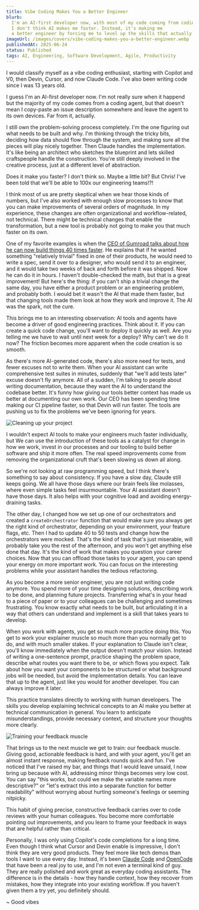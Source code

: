 ```yaml
---
title: Vibe Coding Makes You a Better Engineer
blurb:
  I'm an AI-first developer now, with most of my code coming from coding agents.
  I don't think AI makes me faster. Instead, it's making me
  a better engineer by forcing me to level up the skills that actually matter.
imageUrl: /images/covers/vibe-coding-makes-you-a-better-engineer.webp
publishedAt: 2025-06-24
status: Published
tags: AI, Engineering, Software Development, Agile, Productivity
---
```


I would classify myself as a vibe coding enthusiast, starting with Copilot and
V0, then Devin, Cursor, and now Claude Code. I've also been writing code since I
was 13 years old.

I guess I'm an AI-first developer now. I'm not really sure when it happend but
the majority of my code comes from a coding agent, but that doesn't mean I
copy-paste an issue description somewhere and leave the agent to its own
devices. Far from it, actually.

I still own the problem-solving process completely. I'm the one figuring out
what needs to be built and why. I'm thinking through the tricky bits, deciding
how data should flow through the system, and making sure all the pieces will
play nicely together. Then Claude handles the implementation. It's like being an
architect who sketches the blueprint and lets skilled craftspeople handle the
construction. You're still deeply involved in the creative process, just at a
different level of abstraction.

Does it make you faster? I don't think so. Maybe a little bit? But Chris! I've
been told that we'll be able to 100x our engineering teams!?!

I think most of us are pretty skeptical when we hear those kinds of numbers, but
I've also worked with enough slow processes to know that you can make
improvements of several orders of magnitude. In my experience, these changes are
often organizational and workflow-related, not technical. There might be
technical changes that enable the transformation, but a new tool is probably not
going to make you that much faster on its own.

One of my favorite examples is when the
[CEO of Gumroad talks about how he can now build things 40 times faster](https://www.youtube.com/watch?v=KVZ3vMx_aJ4).
He explains that if he wanted something "relatively trivial" fixed in one of
their products, he would need to write a spec, send it over to a designer, who
would send it to an engineer, and it would take two weeks of back and forth
before it was shipped. Now he can do it in hours. I haven't double-checked the
math, but that is a great improvement! But here's the thing: if you can't ship a
trivial change the same day, you have either a product problem or an engineering
problem, and probably both. I would bet it wasn't the AI that made them faster,
but that changing tools made them look at how they work and improve it. The AI
was the spark, not the cure.

This brings me to an interesting observation: AI tools and agents have become a
driver of good engineering practices. Think about it. If you can create a quick
code change, you'll want to deploy it quickly as well. Are you telling me we
have to wait until next week for a deploy? Why can't we do it now? The friction
becomes more apparent when the code creation is so smooth.

As there's more AI-generated code, there's also more need for tests, and fewer
excuses not to write them. When your AI assistant can write comprehensive test
suites in minutes, suddenly that "we'll add tests later" excuse doesn't fly
anymore. All of a sudden, I'm talking to people about writing documentation,
because they want the AI to understand the codebase better. It's funny how
giving our tools better context has made us better at documenting our own work.
Our CEO has been spending time making our CI pipeline faster, so that Devin will
run faster. The tools are pushing us to fix the problems we've been ignoring for
years.

<img alt="Cleaning up your project" loading="lazy" src="/images/cleaning-up.webp" />

I wouldn't expect AI tools to make your engineers much faster individually, but
We can use the introduction of these tools as a catalyst for change in how we
work, invest in our processes and our tooling to build better software and ship
it more often. The real speed improvements come from removing the organizational
cruft that's been slowing us down all along.

So we're not looking at raw programming speed, but I think there's something to
say about consistency. If you have a slow day, Claude still keeps going. We all
have those days where our brain feels like molasses, where even simple tasks
feel insurmountable. Your AI assistant doesn't have those days. It also helps
with your cognitive load and avoiding energy-draining tasks.

The other day, I changed how we set up one of our orchestrators and created a
`createOrchestrator` function that would make sure you always get the right kind
of orchestrator, depending on your environment, your feature flags, etc. Then I
had to update 40 to 50 tests and change how the orchestrators were mocked.
That's the kind of task that's just miserable, will probably take you the rest
of the afternoon, and you won't get anything else done that day. It's the kind
of work that makes you question your career choices. Now that you can offload
those tasks to your agent, you can spend your energy on more important work. You
can focus on the interesting problems while your assistant handles the tedious
refactoring.

As you become a more senior engineer, you are not just writing code anymore. You
spend more of your time designing solutions, describing work to be done, and
planning future projects. Transferring what's in your head to a piece of paper
or to your colleagues can be challenging and sometimes frustrating. You know
exactly what needs to be built, but articulating it in a way that others can
understand and implement is a skill that takes years to develop.

When you work with agents, you get so much more practice doing this. You get to
work your explainer muscle so much more than you normally get to do, and with
much smaller stakes. If your explanation to Claude isn't clear, you'll know
immediately when the output doesn't match your vision. Instead of writing a
one-sentence prompt, practice shaping the problem space, describe what routes
you want there to be, or which flows you expect. Talk about how you want your
components to be structured or what background jobs will be needed, but avoid
the implementation details. You can leave that up to the agent, just like you
would for another developer. You can always improve it later.

This practice translates directly to working with human developers. The skills
you develop explaining technical concepts to an AI make you better at technical
communication in general. You learn to anticipate misunderstandings, provide
necessary context, and structure your thoughts more clearly.

<img alt="Training your feedback muscle" loading="lazy" src="/images/running.webp" />

That brings us to the next muscle we get to train: our feedback muscle. Giving
good, actionable feedback is hard, and with your agent, you'll get an almost
instant response, making feedback rounds quick and fun. I've noticed that I've
raised my bar, and things that I would leave unsaid, I now bring up because with
AI, addressing minor things becomes very low cost. You can say "this works, but
could we make the variable names more descriptive?" or "let's extract this into
a separate function for better readability" without worrying about hurting
someone's feelings or seeming nitpicky.

This habit of giving precise, constructive feedback carries over to code reviews
with your human colleagues. You become more comfortable pointing out
improvements, and you learn to frame your feedback in ways that are helpful
rather than critical.

Personally, I was only using Copilot's code completions for a long time. Even
though I think what Cursor and Devin enable is impressive, I don't think they
are very good products. They feel more like tech demos than tools I want to use
every day. Instead, it's been
[Claude Code](https://docs.anthropic.com/en/docs/claude-code/overview) and
[OpenCode](https://github.com/sst/opencode) that have been a real joy to use,
and I'm not even a terminal kind of guy. They are really polished and work great
as everyday coding assistants. The difference is in the details - how they
handle context, how they recover from mistakes, how they integrate into your
existing workflow. If you haven't given them a try yet, you definitely should.

~ Good vibes
